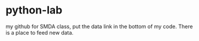 # python-lab
my github
for SMDA class, put the data link in the bottom of my code. There is a place to feed new data.
